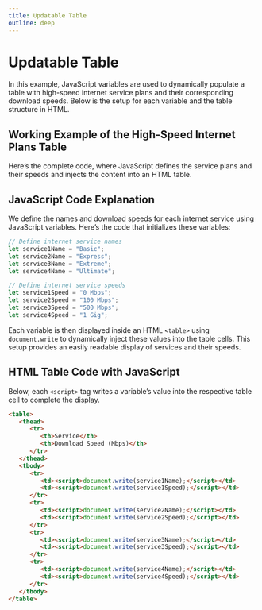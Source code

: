 ```yaml
---
title: Updatable Table
outline: deep
---
```


<script setup>
import DynamicTable from '@theme/components/projects/DynamicTable.vue'
</script>

# Updatable Table
In this example, JavaScript variables are used to dynamically populate a table with high-speed internet service plans and their corresponding download speeds. Below is the setup for each variable and the table structure in HTML.

## Working Example of the High-Speed Internet Plans Table

<DynamicTable/>

Here’s the complete code, where JavaScript defines the service plans and their speeds and injects the content into an HTML table.

## JavaScript Code Explanation

We define the names and download speeds for each internet service using JavaScript variables. Here’s the code that initializes these variables:

```javascript
// Define internet service names
let service1Name = "Basic";
let service2Name = "Express";
let service3Name = "Extreme";
let service4Name = "Ultimate";

// Define internet service speeds
let service1Speed = "0 Mbps";
let service2Speed = "100 Mbps";
let service3Speed = "500 Mbps";
let service4Speed = "1 Gig";
```

Each variable is then displayed inside an HTML `<table>` using `document.write` to dynamically inject these values into the table cells. This setup provides an easily readable display of services and their speeds.

## HTML Table Code with JavaScript

Below, each `<script>` tag writes a variable’s value into the respective table cell to complete the display.

```html
<table>
   <thead>
      <tr>
         <th>Service</th>
         <th>Download Speed (Mbps)</th>
      </tr>
   </thead>
   <tbody>
      <tr>
         <td><script>document.write(service1Name);</script></td>
         <td><script>document.write(service1Speed);</script></td>
      </tr>
      <tr>
         <td><script>document.write(service2Name);</script></td>
         <td><script>document.write(service2Speed);</script></td>
      </tr>
      <tr>
         <td><script>document.write(service3Name);</script></td>
         <td><script>document.write(service3Speed);</script></td>
      </tr>
      <tr>
         <td><script>document.write(service4Name);</script></td>
         <td><script>document.write(service4Speed);</script></td>
      </tr>
   </tbody>
</table>
```

